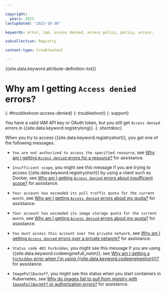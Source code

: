 ```yaml
---

copyright:
  years: 2023
lastupdated: "2023-10-30"

keywords: error, iam, access denied, access policy, policy, access,

subcollection: Registry

content-type: troubleshoot

---
```


{{site.data.keyword.attribute-definition-list}}

# Why am I getting `Access denied` errors?
{: #troubleshoot-access-denied}
{: troubleshoot}
{: support}

You have a valid IAM API key or OAuth token, but you still get `Access denied` errors in {{site.data.keyword.registrylong}}.
{: shortdesc}

When you try to access {{site.data.keyword.registryshort}}, you get one of the following messages.

- `You are not authorized to access the specified resource`, see [Why am I getting `Access denied` errors for a resource?](/docs/Registry?topic=Registry-troubleshoot-resource) for assistance.

- `Insufficient scope`, you might see this message if you are trying to access {{site.data.keyword.registryshort}} by using a client such as Docker, see [Why am I getting `Access denied` errors about insufficient scope?](/docs/Registry?topic=Registry-troubleshoot-scope) for assistance.

- `Your account has exceeded its pull traffic quota for the current month`, see [Why am I getting `Access denied` errors about my quota?](/docs/Registry?topic=Registry-troubleshoot-quota) for assistance.

- `Your account has exceeded its image storage quota for the current month`, see [Why am I getting `Access denied` errors about my quota?](/docs/Registry?topic=Registry-troubleshoot-quota) for assistance.

- `You must access this account over the private network`, see [Why am I getting `Access denied` errors over a private network?](/docs/Registry?topic=Registry-troubleshoot-private) for assistance.

- `Status code 403 Forbidden`, you might see this message if you are using {{site.data.keyword.codeenginefull_notm}}, see [Why am I getting a `Forbidden` error when I'm using {{site.data.keyword.codeengineshort}}?](/docs/Registry?topic=Registry-troubleshoot-forbidden-ce) for assistance.

- `ImagePullBackoff`, you might see this status when you start containers in Kubernetes, see [Why do images fail to pull from registry with `ImagePullBackOff` or authorization errors?](/docs/Registry?topic=Registry-ts-app-image-pull) for assistance.
